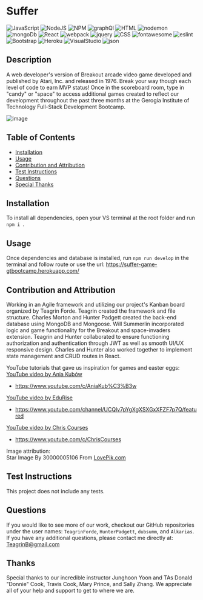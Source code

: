 # Suffer

![JavaScript](https://img.shields.io/badge/javascript-%23323330.svg?style=for-the-badge&logo=javascript&logoColor=%23F7DF1E) ![NodeJS](https://img.shields.io/badge/node.js-6DA55F?style=for-the-badge&logo=node.js&logoColor=white) ![NPM](https://img.shields.io/badge/NPM-%23000000.svg?style=for-the-badge&logo=npm&logoColor=white) ![graphQl](https://img.shields.io/badge/graphql-%23E10098.svg?&style=for-the-badge&logo=graphql&logoColor=white) ![HTML](https://img.shields.io/badge/html5-%23E34F26.svg?&style=for-the-badge&logo=html5&logoColor=white) ![nodemon](https://img.shields.io/badge/nodemon-%2376D04B.svg?&style=for-the-badge&logo=nodemon&logoColor=black) ![mongoDb](https://img.shields.io/badge/mongodb-%2347A248.svg?&style=for-the-badge&logo=mongodb&logoColor=white) ![React](https://img.shields.io/badge/react-%2361DAFB.svg?&style=for-the-badge&logo=react&logoColor=black) ![webpack](https://img.shields.io/badge/webpack-%238DD6F9.svg?&style=for-the-badge&logo=webpack&logoColor=black) ![jquery](https://img.shields.io/badge/jquery-%230769AD.svg?&style=for-the-badge&logo=jquery&logoColor=white) ![CSS](https://img.shields.io/badge/css3-%231572B6.svg?&style=for-the-badge&logo=css3&logoColor=white) ![fontawesome](https://img.shields.io/badge/font%20awesome-%23339AF0.svg?&style=for-the-badge&logo=font%20awesome&logoColor=white) ![eslint](https://img.shields.io/badge/eslint-%234B32C3.svg?&style=for-the-badge&logo=eslint&logoColor=white) ![Bootstrap](https://img.shields.io/badge/bootstrap-%237952B3.svg?&style=for-the-badge&logo=bootstrap&logoColor=white) ![Heroku](https://img.shields.io/badge/heroku-%23430098.svg?&style=for-the-badge&logo=heroku&logoColor=white) ![VisualStudio](https://img.shields.io/badge/visual%20studio-%235C2D91.svg?&style=for-the-badge&logo=visual%20studio&logoColor=white) ![json](https://img.shields.io/badge/json-%23000000.svg?&style=for-the-badge&logo=json&logoColor=white)

## Description

A web developer's version of Breakout arcade video game developed and published by Atari, Inc. and released in 1976. Break your way though each level of code to earn MVP status! Once in the scoreboard room, type in "candy" or "space" to access additional games created to reflect our development throughout the past three months at the Gerogia Institute of Technology Full-Stack Development Bootcamp.

![image](https://user-images.githubusercontent.com/101753839/188037835-2c6e7e51-4ee9-4519-9223-a8a4fdc97264.png)

## Table of Contents

- [Installation](#installation)
- [Usage](#usage)
- [Contribution and Attribution](#Contribution_and_Attribution)
- [Test Instructions](#test)
- [Questions](#questions)
- [Special Thanks](#thanks)

## Installation

To install all dependencies, open your VS terminal at the root folder and run `npm i `.

## Usage

Once dependencies and database is installed, run `npm run develop` in the terminal and follow route or use the url: https://suffer-game-gtbootcamp.herokuapp.com/

## Contribution and Attribution

Working in an Agile framework and utilizing our project's Kanban board organized by Teagrin Forde. Teagrin created the framework and file structure. Charles Morton and Hunter Padgett created the back-end database using MongoDB and Mongoose. Will Summerlin incorporated logic and game functionality for the Breakout and space-invaders extension. Teagrin and Hunter collaborated to ensure functioning authorization and authentication through JWT as well as smooth UI/UX responsive design. Charles and Hunter also worked together to implement state management and CRUD routes in React. 

YouTube tutorials that gave us inspiration for games and easter eggs:<br>
<a href='https://www.youtube.com/watch?v=PBrEq9Wd6_U'> YouTube video by Ania Kubów

- https://www.youtube.com/c/AniaKub%C3%B3w</a>

<a href='https://www.youtube.com/watch?v=ftDxniRTpRQ'> YouTube video by EduRise

- https://www.youtube.com/channel/UCQlv7pYgXgXSXGxXFZF7p7Q/featured</a>

<a href='https://www.youtube.com/watch?v=MCVU0w73uKI'> YouTube video by Chris Courses

- https://www.youtube.com/c/ChrisCourses</a>

Image attribution:<br>
Star Image By 30000005106 From <a href="https://lovepik.com/image-400210721/stars.html">LovePik.com</a>

## Test Instructions

This project does not include any tests.

## Questions

If you would like to see more of our work, checkout our GitHub repositories under the user names: `TeagrinForde`, `HunterPadgett`, `dubsumm`, and `Alkarias`.
<br>
If you have any additional questions, please contact me directly at: TeagrinB@gmail.com


## Thanks

Special thanks to our incredible instructor Junghoon Yoon and TAs Donald "Donnie" Cook, Travis Cook, Mary Prince, and Sally Zhang. We appreciate all of your help and support to get to where we are.


